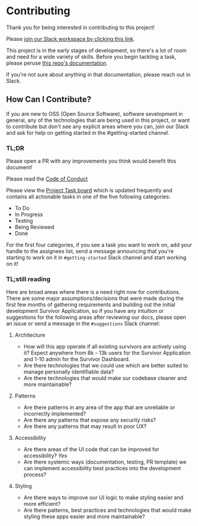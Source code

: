 # Contributing

Thank you for being interested in contributing to this project!

Please <a href="https://join.slack.com/t/wsms-contributors/shared_invite/enQtNzI2Mjk5MDM2Mzg0LTUyYWYwMjNiN2U3MTJlMDhhYmFlNWNlOGQ4ZWJkYWE0MTAzZjU0MjYzYzkxNWExNDMxMjViZWNhY2MxZmZkODE">join our Slack workspace by clicking this link</a>.

This project is in the early stages of development, so there's a lot of room and need for a wide variety of skills.
Before you begin tackling a task, please peruse <a href="./README.md">this repo's documentation</a>.

If you're not sure about anything in that documentation, please reach out in Slack.

## How Can I Contribute?

If you are new to OSS (Open Source Software), software sevelopment in general, any of the technologies that are being used in this project, or want to contribute but don't see any explicit areas where you can, join our Slack and ask for help on getting started in the #getting-started channel.

### TL;DR

Please open a PR with any improvements you think would benefit this document!

Please read the <a href="../CODE_OF_CONDUCT.md">Code of Conduct</a>

Please view the <a href="https://github.com/vishalbakshi/CallForCode/projects/1">Project Task board</a> which is updated frequently and contains all actionable tasks in one of the five following categories:

- To Do
- In Progress
- Testing
- Being Reviewed
- Done

For the first four categories, if you see a task you want to work on, add your handle to the assignees list, send a message announcing that you're starting to work on it in `#getting-started` Slack channel and start working on it!

### TL;still reading

Here are broad areas where there is a need right now for contributions. There are some major assumptions/decisions that were made during the first few months of gathering requirements and building out the initial development Survivor Application, so if you have any intuition or suggestions for the following areas after reviewing our docs, please open an issue or send a message in the `#suggestions` Slack channel:

1. Architecture
     - How will this app operate if all existing survivors are actively using it? Expect anywhere from 8k - 13k users for the Survivor Application and 1-10 admin for the Survivor Dashboard.
     - Are there technologies that we could use which are better suited to manage personally identifiable data?
     - Are there technologies that would make our codebase cleaner and more maintainable?
     
2. Patterns
   - Are there patterns in any area of the app that are unreliable or incorrectly implemented?
   - Are there any patterns that expose any security risks? 
   - Are there any patterns that may result in poor UX?
   
3. Accessibility
   - Are there areas of the UI code that can be improved for accessibility? _Yes_
   - Are there systemic ways (documentation, testing, PR template) we can implement accessibility best practices into the development process?
   
4. Styling
   - Are there ways to improve our UI logic to make styling easier and more efficient?
   - Are there patterns, best practices and technologies that would make styling these apps easier and more maintainable?
